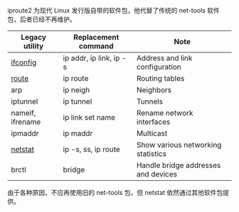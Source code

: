 iproute2 为现代 Linux 发行版自带的软件包，他代替了传统的 net-tools 软件包，后者已经不再维护。

| Legacy utility                                                           | Replacement command     | Note                                |
| ------------------------------------------------------------------------ | ----------------------- | ----------------------------------- |
| [ifconfig](https://en.wikipedia.org/wiki/Ifconfig "Ifconfig")            | ip addr, ip link, ip -s | Address and link configuration      |
| [route](https://en.wikipedia.org/wiki/Route_(command) "Route (command)") | ip route                | Routing tables                      |
| arp                                                                      | ip neigh                | Neighbors                           |
| iptunnel                                                                 | ip tunnel               | Tunnels                             |
| nameif, ifrename                                                         | ip link set name        | Rename network interfaces           |
| ipmaddr                                                                  | ip maddr                | Multicast                           |
| [netstat](https://en.wikipedia.org/wiki/Netstat "Netstat")               | ip -s, ss, ip route     | Show various networking statistics  |
| brctl                                                                    | bridge                  | Handle bridge addresses and devices |

由于各种原因，不应再使用旧的 net-tools 包，但 netstat 依然通过其他软件包提供。